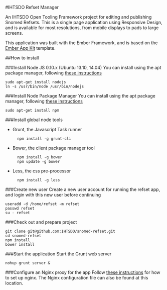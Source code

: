 #IHTSDO Refset Manager

An IHTSDO Open Tooling Framework project for editing and publishing Snomed Refsets. This is a single page application using Responsive Design, and is available for most resolutions, from mobile displays to pads to large screens.

This application was built with the Ember Framework, and is based on the [Ember App Kit](https://github.com/stefanpenner/ember-app-kit) template.

##How to install

###Install Node JS 0.10.x (Ubuntu 13.10, 14.04)
You can install using the apt package manager, following [these instructions]()

    sudo apt-get install nodejs
    ln -s /usr/bin/node /usr/bin/nodejs
###Install Node Package Manager
You can install using the apt package manager, following [these instructions]()

    sudo apt-get install npm
###Install global node tools
- Grunt, the Javascript Task runner

        npm install -g grunt-cli
- Bower, the client package manager tool

        npm install -g bower
        npm update -g bower
        
- Less, the css pre-processor

        npm install -g less

###Create new user
Create a new user account for running the refset app, and login with this new user before continuing

    useradd -d /home/refset -m refset
    passwd refset
    su - refset
        
###Check out and prepare project

    git clone git@github.com:IHTSDO/snomed-refset.git
    cd snomed-refset
    npm install
    bower install
    
###Start the application
Start the Grunt web server

    nohup grunt server &
    
###Configure an Nginx proxy for the app
Follow [these instructions](https://github.com/IHTSDO/snomed-publish/tree/master/config/nginx) for how to set up nginx. The Nginx configuration file can also be found at this location.
    
    
